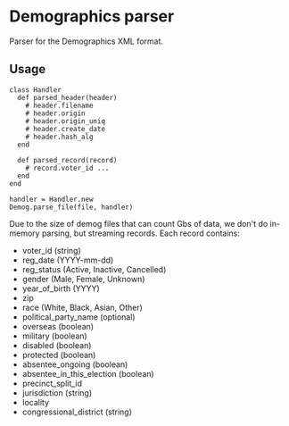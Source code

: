 # Demographics parser

Parser for the Demographics XML format.

## Usage

    class Handler
      def parsed_header(header)
        # header.filename
        # header.origin
        # header.origin_uniq
        # header.create_date
        # header.hash_alg
      end

      def parsed_record(record)
        # record.voter_id ...
      end
    end

    handler = Handler.new
    Demog.parse_file(file, handler)

Due to the size of demog files that can count Gbs of data, we don't do
in-memory parsing, but streaming records. Each record contains:

* voter\_id (string)
* reg\_date (YYYY-mm-dd)
* reg\_status (Active, Inactive, Cancelled)
* gender (Male, Female, Unknown)
* year\_of\_birth (YYYY)
* zip
* race (White, Black, Asian, Other)
* political\_party\_name (optional)
* overseas (boolean)
* military (boolean)
* disabled (boolean)
* protected (boolean)
* absentee\_ongoing (boolean)
* absentee\_in\_this\_election (boolean)
* precinct\_split\_id
* jurisdiction (string)
* locality
* congressional\_district (string)
